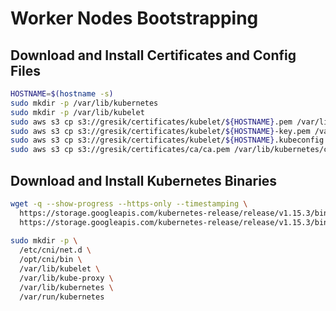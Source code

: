 # Worker Nodes Bootstrapping

## Download and Install Certificates and Config Files

```bash
HOSTNAME=$(hostname -s)
sudo mkdir -p /var/lib/kubernetes
sudo mkdir -p /var/lib/kubelet
sudo aws s3 cp s3://gresik/certificates/kubelet/${HOSTNAME}.pem /var/lib/kubelet/kubelet.pem
sudo aws s3 cp s3://gresik/certificates/kubelet/${HOSTNAME}-key.pem /var/lib/kubelet/kubelet-key.pem
sudo aws s3 cp s3://gresik/certificates/kubelet/${HOSTNAME}.kubeconfig /var/lib/kubelet/kubeconfig
sudo aws s3 cp s3://gresik/certificates/ca/ca.pem /var/lib/kubernetes/ca.pem
```

## Download and Install Kubernetes Binaries

```bash
wget -q --show-progress --https-only --timestamping \
  https://storage.googleapis.com/kubernetes-release/release/v1.15.3/bin/linux/amd64/kube-proxy \
  https://storage.googleapis.com/kubernetes-release/release/v1.15.3/bin/linux/amd64/kubelet
  
sudo mkdir -p \
  /etc/cni/net.d \
  /opt/cni/bin \
  /var/lib/kubelet \
  /var/lib/kube-proxy \
  /var/lib/kubernetes \
  /var/run/kubernetes
```